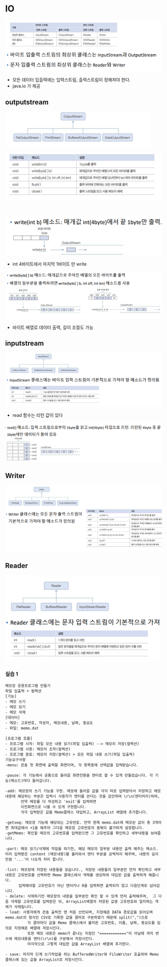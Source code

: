# IO

![img.png](inputoutput.png)

- 모든 데이터 입출력에는 입력스트림, 출력스트림이 정해져야 한다.
- java.io 가 제공
## outputstream

![img.png](output00.png)

![img.png](output01.png)

<br>

![img.png](output02.png)
- int 4바이트에서 마지막 1바이트 만 write

![img.png](output03.png)
- 바이트 배열로 데이터 출력, 길이 조절도 가능

## inputstream

![img.png](input00.png)

- read 함수는 리턴 값이 있다

![img.png](input01.png)


## Writer 

![img.png](writer.png)

## Reader

![img.png](Reader.png)


### 실습 1

```
메모장 응용프로그램 만들기
파일 입출력 + 컬렉션
[기능]
- 메모 쓰기
- 메모 읽기
- 메모 삭제
[데이터]
- 메모: 고유번호, 작성자, 메모내용, 날짜, 중요도   
- 파일: memo.dat
 
[프로그램 흐름]
- 프로그램 시작: 파일 모든 내용 읽기(파일 입출력) --> 메모리 저장(컬렉션)
- 프로그램 사용: 메모리 조작(컬렉션)
- 프로그램 종료: 메모리 저장(컬렉션) > 모든 파일 내용 쓰기(파일 입출력)
기능요구사항 
-menu: 콘솔 첫 화면에 출력할 화면이며, 각 항목중에 선택값을 입력받습니다.
 
-pause: 각 기능에서 공통으로 들어갈 화면전환을 엔터로 할 수 있게 만들었습니다. 각 기능(메소드)마다 들어갑니다.
 
-add: 메모장의 쓰기 기능을 구현. 메모에 들어갈 값을 각각 따로 입력받아서 저장하고 메모내용에 해당하는 부분은 입력시 사용자가 엔터를 쓴다는 것을 감안하여 \r\n(엔터처리)하여, 
       만약 메모를 다 작성하고 'exit'를 입력하면 
       이전화면으로 나올 수 있게 구현합니다.
       각각 입력받은 값을 Memo클래스 대입하고, ArrayList 배열에 추가합니다.
 
-getseq: 메모장 기능에 해당되는 고유번호. 만약 현재 memo.dat에 메모된 값이 총 3개라면 최대값에서 +1을 해주어 그다음 메모장 고유번호의 중복이 불가하게 설정합니다. 
-getMemo: 확인할 메모의 고유번호를 입력받으면 그 고유번호를 확인하고 세부내용을 보여줍니다.
 
-part: 메모 읽기/삭제에 작업을 하기전, 해당 메모의 일부분 내용만 출력 해주는 메소드.미리 입력받은 content (메모내용)를 불러와서 엔터 부분을 공백처리 해주며, 내용의 길이만큼 '...'이 나오게 처리 합니다. 
 
-list: 메모장에 저장된 내용들을 읽습니다., 저장된 내용들의 일부분만 먼저 확인하고 세부내용은 고유번호를 선택하면 Memo 클래스에서 객체를 생성하여 대입된 값을 출력하게 해줍니다. 
      입력해야할 고유번호가 아닌 엔터키나 0을 입력하면 출력되지 않고 다음단계로 넘어갑니다.
- delete: 삭제하기전 메모장의 내용을 일부분만 확인 할 수 있게 먼저 출력해주며,  그 다음 삭제할 고유번호를 입력받은 뒤, ArrayList배열의 저장된 값중 고유번호와 일치하는 객체가 삭제됩니다.
- load: 사용자에게 콘솔 출력전 맨 처음 선언되며, 지정해준 DATA 경로값을 읽어오며 memo.dat의 형식인 CSV로 기록한 값을 콤마로 구분하였기 때문에 split(",")으로 
          각 콤마마다 값을 Memo 클래스에서 불러온 고유번호, 이름, 날짜, 중요도를 임의로 지정해준 배열에 저장시킨다. 
          또한 메모 내용은 memo가 끝나는 지점인 "============"이 아닐때 까지 변수에 메모내용을 엔터(\r\n)를 구분해서 저장시킨다. 
          마지막으로 그렇게 대입한 값을 ArrayList 배열에 추가한다. 
 
- save: 마지막 단계 쓰기작업을 하는 BufferedWriter와 FileWriter 호출하여 Memo 클래스에 있는 값을 ArrayList로 저장시킨다.
```



